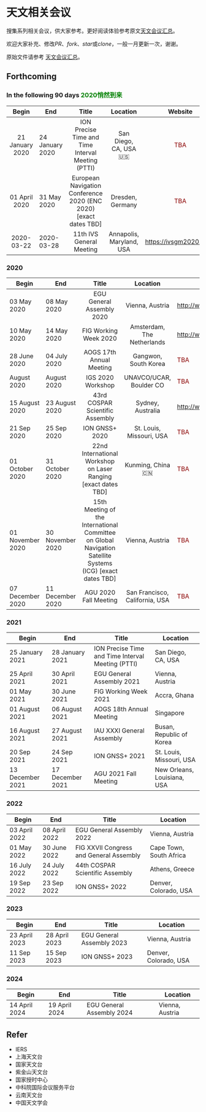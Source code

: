 # 天文相关会议

搜集系列相关会议，供大家参考。更好阅读体验参考原文[天文会议汇总](https://shaoguangleo.github.io/tags/astromeeting)。

欢迎大家补充、修改*PR*、*fork*、*star*或*clone*，一般一月更新一次，谢谢。

原始文件请参考 [天文会议汇总](https://github.com/shaoguangleo/astronomy-meetings)。

## Forthcoming

### In the following 90 days <font color=green>2020悄然到来</font>

|    Begin    | End         |  Title    |  Location            |   Website|
| :---------: | ----------- | :-----------: | :-------------: | :---------------: |
| 21 January 2020       | 24 January 2020  | ION Precise Time and Time Interval Meeting (PTTI) | San Diego, CA, USA🇺🇸   | <font color=darkred>TBA</font> |
| 01 April 2020 | 31 May 2020 | European Navigation Conference 2020 (ENC 2020) [exact dates TBD] | Dresden, Germany  | <font color=darkred>TBA</font> |
| 2020-03-22| 2020-03-28| 11th IVS General Meeting | Annapolis, Maryland, USA  | https://ivsgm2020.com/ |

### 2020

| Begin | End | Title | Location | Website |
| ----------- | ---------- | :-----------: | :----------: | -------- |
| 03 May 2020                                                  | 08 May 2020                                                  | EGU General Assembly 2020          | Vienna, Austria                                              | http://www.egu2020.eu                         |
| 10 May 2020                                                  | 14 May 2020                                                  | FIG Working Week 2020         | Amsterdam, The Netherlands                                   | http://www.fig.net/fig2020/        |
| 28 June 2020                                                 | 04 July 2020                                                 | AOGS 17th Annual Meeting                                     | Gangwon, South Korea                                         | <font color=darkred>TBA</font> |
| August 2020 | August 2020 | IGS 2020 Workshop | UNAVCO/UCAR, Boulder CO | <font color=darkred>TBA</font> |
| 15 August 2020                                               | 23 August 2020                                               | 43rd COSPAR Scientific Assembly | Sydney, Australia                                            | http://www.cospar2020.org/                  |
| 21 Sep 2020                                                  | 25 Sep 2020                                                  | ION GNSS+ 2020                                               | St. Louis, Missouri, USA                                     | <font color=darkred>TBA</font> |
| 01 October 2020                                              | 31 October 2020                                              | 22nd International Workshop on Laser Ranging [exact dates TBD] | Kunming, China🇨🇳                                           | <font color=darkred>TBA</font> |
| 01 November 2020                                             | 30 November 2020                                             | 15th Meeting of the International Committee on Global Navigation Satellite Systems (ICG) [exact dates TBD] | Vienna, Austria                                              | <font color=darkred>TBA</font> |
| 07 December 2020                                             | 11 December 2020                                             | AGU 2020 Fall Meeting                                        | San Francisco, California, USA                               | <font color=darkred>TBA</font> |

### 2021

| Begin | End | Title | Location |
| -------- | --------------- | -------------- | ------------ |
| 25 January 2021                                              | 28 January 2021                                              | ION Precise Time and Time Interval Meeting (PTTI)            | San Diego, CA, USA                                           |
| 25 April 2021                                                | 30 April 2021                                                | EGU General Assembly 2021                                    | Vienna, Austria                                              |
| 01 May 2021                                                  | 30 June 2021                                                 | FIG Working Week 2021                                        | Accra, Ghana                                                 |
| 01 August 2021                                               | 06 August 2021                                               | AOGS 18th Annual Meeting                                     | Singapore                                                    |
| 16 August 2021                                               | 27 August 2021                                               | IAU XXXI General Assembly                                    | Busan, Republic of Korea                                     |
| 20 Sep 2021                                                  | 24 Sep 2021                                                  | ION GNSS+ 2021                                               | St. Louis, Missouri, USA                                     |
| 13 December 2021                                             | 17 December 2021                                             | AGU 2021 Fall Meeting                                        | New Orleans, Louisiana, USA                                  |

### 2022

| Begin | End | Title| Location |
| -------- | ----------- | ---------- | ------------------ |
| 03 April 2022                                                | 08 April 2022                                                | EGU General Assembly 2022                                    | Vienna, Austria                                              |
| 01 May 2022                                                  | 30 June 2022                                                 | FIG XXVII Congress and General Assembly                      | Cape Town, South Africa                                      |
| 16 July 2022                                                 | 24 July 2022                                                 | 44th COSPAR Scientific Assembly                              | Athens, Greece                                               |
| 19 Sep 2022                                                  | 23 Sep 2022                                                  | ION GNSS+ 2022                                               | Denver, Colorado, USA                                        |

### 2023

| Begin | End | Title| Location |
| --------- | ---------------- | ----------------- | ---------------------- |
| 23 April 2023                                                | 28 April 2023                                                | EGU General Assembly 2023                                    | Vienna, Austria                                              |
| 11 Sep 2023                                                  | 15 Sep 2023                                                  | ION GNSS+ 2023                                               | Denver, Colorado, USA                                        |

### 2024

| Begin| End | Title | Location |
| ------------------- | -------------- | -------------- | -------------------- |
| 14 April 2024                                                | 19 April 2024                                                | EGU General Assembly 2024                                    | Vienna, Austria                                              |


## Refer

- IERS
- 上海天文台
- 国家天文台
- 紫金山天文台
- 国家授时中心
- 中科院国际会议服务平台
- 云南天文台
- 中国天文学会
